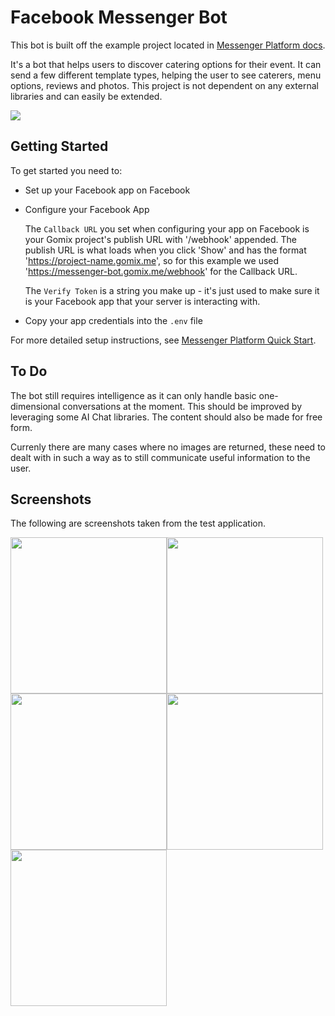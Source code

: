 # Facebook Messenger Bot

This bot is built off the example project located in [Messenger Platform docs](https://developers.facebook.com/docs/messenger-platform/guides/quick-start).

It's a bot that helps users to discover catering options for their event. It can send a few different template types, helping the user to see caterers, menu options, reviews and photos. This project is not dependent on any external libraries and can easily be extended.

![](https://cdn.gomix.com/ca73ace5-3fff-4b8f-81c5-c64452145271%2FmessengerBotGIF.gif)

## Getting Started
To get started you need to:

- Set up your Facebook app on Facebook

- Configure your Facebook App

  The `Callback URL` you set when configuring your app on Facebook is your Gomix project's publish URL with '/webhook' appended. The publish URL is what loads when you click 'Show' and has the format 'https://project-name.gomix.me', so for this example we used 'https://messenger-bot.gomix.me/webhook' for the Callback URL.

  The `Verify Token` is a string you make up - it's just used to make sure it is your Facebook app that your server is interacting with. 

- Copy your app credentials into the `.env` file

For more detailed setup instructions, see [Messenger Platform Quick Start](https://developers.facebook.com/docs/messenger-platform/guides/quick-start).

## To Do
The bot still requires intelligence as it can only handle basic one-dimensional conversations at the moment. This should be improved by leveraging some AI Chat libraries. The content should also be made for free form.

Currenly there are many cases where no images are returned, these need to dealt with in such a way as to still communicate useful information to the user.

## Screenshots
The following are screenshots taken from the test application.

<img src="http://i.imgur.com/ByOcAno.png" width=250px><img src="http://i.imgur.com/9rErvBW.png" width=250px><img src="http://i.imgur.com/mrLJL9v.png" width=250px><img src="http://i.imgur.com/9aTv553.png" width=250px><img src="http://i.imgur.com/82c4fI5.png" width=250px>
